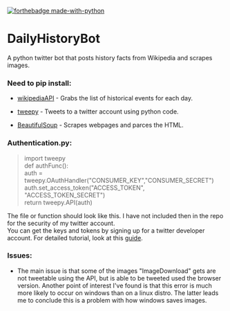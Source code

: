 [![forthebadge made-with-python](http://ForTheBadge.com/images/badges/made-with-python.svg)](https://www.python.org/)


# DailyHistoryBot
A python twitter bot that posts history facts from Wikipedia and scrapes images.

### Need to pip install:
* [wikipediaAPI](https://pypi.org/project/wikipedia/) - Grabs the list of historical events for each day.

* [tweepy](https://pypi.org/project/tweepy/) - Tweets to a twitter account using python code.

* [BeautifulSoup](https://pypi.org/project/beautifulsoup4/) - Scrapes webpages and parces the HTML.

### Authentication.py:
>import tweepy  
>def authFunc():  
>    auth = tweepy.OAuthHandler("CONSUMER_KEY","CONSUMER_SECRET")  
>    auth.set_access_token("ACCESS_TOKEN", "ACCESS_TOKEN_SECRET")  
>    return tweepy.API(auth)  

The file or function should look like this. I have not included then in the repo for the security of my twitter account.  
You can get the keys and tokens by signing up for a twitter developer account. For detailed tutorial, look at this [guide](https://pypi.org/project/beautifulsoup4/).

### Issues:
* The main issue is that some of the images "ImageDownload" gets are not tweetable using the API, but is able to be tweeted used the browser version. Another point of interest I've found is that this error is much more likely to occur on windows than on a linux distro. The latter leads me to conclude this is a problem with how windows saves images.